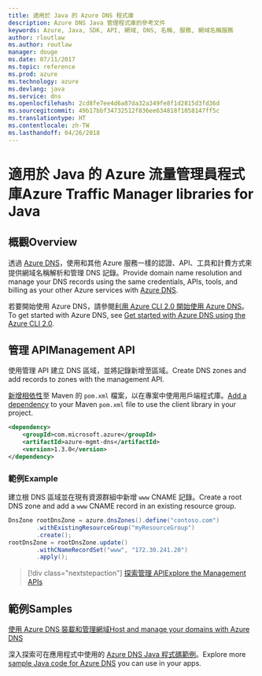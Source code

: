 ```yaml
---
title: 適用於 Java 的 Azure DNS 程式庫
description: Azure DNS Java 管理程式庫的參考文件
keywords: Azure, Java, SDK, API, 網域, DNS, 名稱, 服務, 網域名稱服務
author: rloutlaw
ms.author: routlaw
manager: douge
ms.date: 07/11/2017
ms.topic: reference
ms.prod: azure
ms.technology: azure
ms.devlang: java
ms.service: dns
ms.openlocfilehash: 2cd8fe7ee4d6a87da32a349fe8f1d2815d3fd36d
ms.sourcegitcommit: 49b17bbf34732512f836ee634818f1058147ff5c
ms.translationtype: HT
ms.contentlocale: zh-TW
ms.lasthandoff: 04/26/2018
---
```

# <a name="azure-traffic-manager-libraries-for-java"></a><span data-ttu-id="9263a-104">適用於 Java 的 Azure 流量管理員程式庫</span><span class="sxs-lookup"><span data-stu-id="9263a-104">Azure Traffic Manager libraries for Java</span></span>

## <a name="overview"></a><span data-ttu-id="9263a-105">概觀</span><span class="sxs-lookup"><span data-stu-id="9263a-105">Overview</span></span>

<span data-ttu-id="9263a-106">透過 [Azure DNS](/azure/dns/dns-overview)，使用和其他 Azure 服務一樣的認證、API、工具和計費方式來提供網域名稱解析和管理 DNS 記錄。</span><span class="sxs-lookup"><span data-stu-id="9263a-106">Provide domain name resolution and manage your DNS records using the same credentials, APIs, tools, and billing as your other Azure services with [Azure DNS](/azure/dns/dns-overview).</span></span>

<span data-ttu-id="9263a-107">若要開始使用 Azure DNS，請參閱[利用 Azure CLI 2.0 開始使用 Azure DNS](/azure/dns/dns-getstarted-cli)。</span><span class="sxs-lookup"><span data-stu-id="9263a-107">To get started with Azure DNS, see [Get started with Azure DNS using the Azure CLI 2.0](/azure/dns/dns-getstarted-cli).</span></span>

## <a name="management-api"></a><span data-ttu-id="9263a-108">管理 API</span><span class="sxs-lookup"><span data-stu-id="9263a-108">Management API</span></span>

<span data-ttu-id="9263a-109">使用管理 API 建立 DNS 區域，並將記錄新增至區域。</span><span class="sxs-lookup"><span data-stu-id="9263a-109">Create DNS zones and add records to zones with the management API.</span></span>

<span data-ttu-id="9263a-110">[新增相依性](https://maven.apache.org/guides/getting-started/index.html#How_do_I_use_external_dependencies)至 Maven 的 `pom.xml` 檔案，以在專案中使用用戶端程式庫。</span><span class="sxs-lookup"><span data-stu-id="9263a-110">[Add a dependency](https://maven.apache.org/guides/getting-started/index.html#How_do_I_use_external_dependencies) to your Maven `pom.xml` file to use the client library in your project.</span></span>

```XML
<dependency>
    <groupId>com.microsoft.azure</groupId>
    <artifactId>azure-mgmt-dns</artifactId>
    <version>1.3.0</version>
</dependency>
```   

### <a name="example"></a><span data-ttu-id="9263a-111">範例</span><span class="sxs-lookup"><span data-stu-id="9263a-111">Example</span></span>

<span data-ttu-id="9263a-112">建立根 DNS 區域並在現有資源群組中新增 `www` CNAME 記錄。</span><span class="sxs-lookup"><span data-stu-id="9263a-112">Create a root DNS zone and add a `www` CNAME record in an existing resource group.</span></span>

```java
DnsZone rootDnsZone = azure.dnsZones().define("contoso.com")
        .withExistingResourceGroup("myResourceGroup")
        .create();
rootDnsZone = rootDnsZone.update()
        .withCNameRecordSet("www", "172.30.241.20")
        .apply();
```

> [!div class="nextstepaction"]
> [<span data-ttu-id="9263a-113">探索管理 API</span><span class="sxs-lookup"><span data-stu-id="9263a-113">Explore the Management APIs</span></span>](/java/api/overview/azure/dns/management)

## <a name="samples"></a><span data-ttu-id="9263a-114">範例</span><span class="sxs-lookup"><span data-stu-id="9263a-114">Samples</span></span>

[<span data-ttu-id="9263a-115">使用 Azure DNS 裝載和管理網域</span><span class="sxs-lookup"><span data-stu-id="9263a-115">Host and manage your domains with Azure DNS</span></span>](https://github.com/Azure-Samples/dns-java-host-and-manage-your-domains)

<span data-ttu-id="9263a-116">深入探索可在應用程式中使用的 [Azure DNS Java 程式碼範例](https://azure.microsoft.com/resources/samples/?platform=java&term=dns)。</span><span class="sxs-lookup"><span data-stu-id="9263a-116">Explore more [sample Java code for Azure DNS](https://azure.microsoft.com/resources/samples/?platform=java&term=dns) you can use in your apps.</span></span>

<!---Loc Comment: Please, refer to conversation section to check the issue. Thanks.--->

